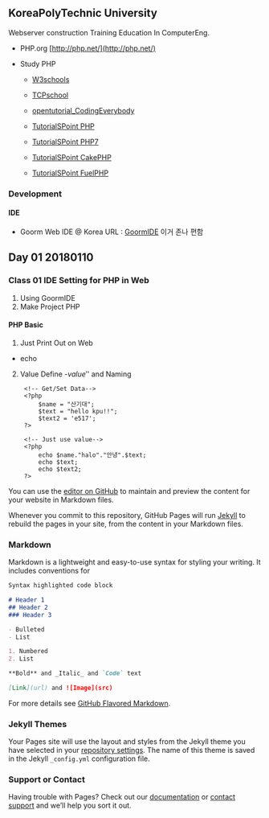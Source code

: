 ## KoreaPolyTechnic University

Webserver construction Training Education In ComputerEng.

- PHP.org
[http://php.net/](http://php.net/)

- Study PHP
    - [W3schools](https://www.w3schools.com/php/default.asp)

    - [TCPschool](http://tcpschool.com/php/php_intro_intro)

    - [opentutorial_CodingEverybody](https://www.opentutorials.org/course/3018)

    - [TutorialSPoint PHP](https://www.tutorialspoint.com/php/index.htm)

    - [TutorialSPoint PHP7](https://www.tutorialspoint.com/php7/index.htm)

    - [TutorialSPoint CakePHP](https://www.tutorialspoint.com/cakephp/index.htm)

    - [TutorialSPoint FuelPHP](https://www.tutorialspoint.com/fuelphp/index.htm)

</hr>

### Development
#### IDE
- Goorm
Web IDE @ Korea
URL : [GoormIDE](https://ide.goorm.io/)
이거 존나 편함

</hr>

## Day 01 20180110
### Class 01 IDE Setting for PHP in Web
1. Using GoormIDE
2. Make Project PHP

#### PHP Basic
1. Just Print Out on Web
- echo
<?php
			$name = "산기대";
			$text = "hello kpu!!";
			$text2 = 'e517';
?>

2. Value Define
-$value
'$' and Naming 

		<!-- Get/Set Data-->
		<?php
			$name = "산기대";
			$text = "hello kpu!!";
			$text2 = 'e517';
		?>
		
		<!-- Just use value-->
		<?php
			echo $name."halo"."안녕".$text;
			echo $text;
			echo $text2;
		?>
    
    
    
    
    

You can use the [editor on GitHub](https://github.com/IKKIson/WebServerInPHP/edit/master/index.md) to maintain and preview the content for your website in Markdown files.

Whenever you commit to this repository, GitHub Pages will run [Jekyll](https://jekyllrb.com/) to rebuild the pages in your site, from the content in your Markdown files.

### Markdown

Markdown is a lightweight and easy-to-use syntax for styling your writing. It includes conventions for

```markdown
Syntax highlighted code block

# Header 1
## Header 2
### Header 3

- Bulleted
- List

1. Numbered
2. List

**Bold** and _Italic_ and `Code` text

[Link](url) and ![Image](src)
```

For more details see [GitHub Flavored Markdown](https://guides.github.com/features/mastering-markdown/).

### Jekyll Themes

Your Pages site will use the layout and styles from the Jekyll theme you have selected in your [repository settings](https://github.com/IKKIson/WebServerInPHP/settings). The name of this theme is saved in the Jekyll `_config.yml` configuration file.

### Support or Contact

Having trouble with Pages? Check out our [documentation](https://help.github.com/categories/github-pages-basics/) or [contact support](https://github.com/contact) and we’ll help you sort it out.
